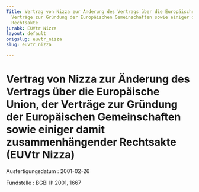 ```yaml
---
Title: Vertrag von Nizza zur Änderung des Vertrags über die Europäische Union, der
  Verträge zur Gründung der Europäischen Gemeinschaften sowie einiger damit zusammenhängender
  Rechtsakte
jurabk: EUVtr Nizza
layout: default
origslug: euvtr_nizza
slug: euvtr_nizza

---
```


# Vertrag von Nizza zur Änderung des Vertrags über die Europäische Union, der Verträge zur Gründung der Europäischen Gemeinschaften sowie einiger damit zusammenhängender Rechtsakte (EUVtr Nizza)

Ausfertigungsdatum
:   2001-02-26

Fundstelle
:   BGBl II: 2001, 1667

